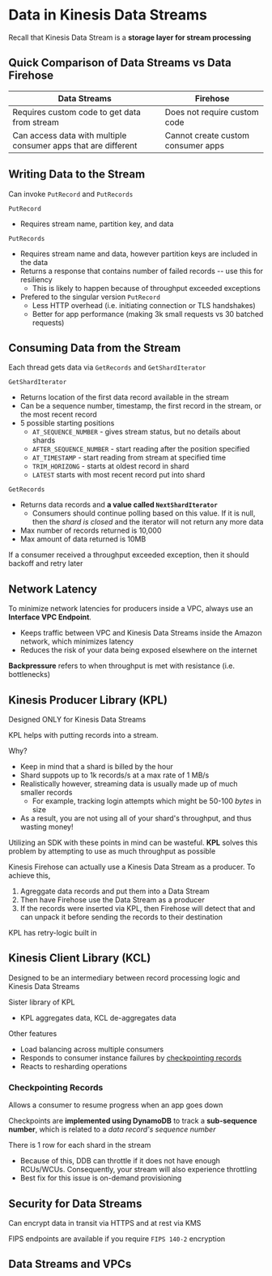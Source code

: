 # Data in Kinesis Data Streams

Recall that Kinesis Data Stream is a **storage layer for stream processing**

## Quick Comparison of Data Streams vs Data Firehose

| Data Streams                                                   | Firehose                           |
| -------------------------------------------------------------- | ---------------------------------- |
| Requires custom code to get data from stream                   | Does not require custom code       |
| Can access data with multiple consumer apps that are different | Cannot create custom consumer apps |

## Writing Data to the Stream

Can invoke `PutRecord` and `PutRecords`

`PutRecord`
- Requires stream name, partition key, and data

`PutRecords`
- Requires stream name and data, however partition keys are included in the data
- Returns a response that contains number of failed records -- use this for resiliency
  - This is likely to happen because of throughput exceeded exceptions
- Prefered to the singular version `PutRecord`
  - Less HTTP overhead (i.e. initiating connection or TLS handshakes)
  - Better for app performance (making 3k small requests vs 30 batched requests)

## Consuming Data from the Stream

Each thread gets data via `GetRecords` and `GetShardIterator`

`GetShardIterator`
- Returns location of the first data record available in the stream
- Can be a sequence number, timestamp, the first record in the stream, or the most recent record
- 5 possible starting positions
  - `AT_SEQUENCE_NUMBER` - gives stream status, but no details about shards
  - `AFTER_SEQUENCE_NUMBER` - start reading after the position specified
  - `AT_TIMESTAMP` - start reading from stream at specified time
  - `TRIM_HORIZONG` - starts at oldest record in shard
  - `LATEST` starts with most recent record put into shard

`GetRecords`
- Returns data records and **a value called `NextShardIterator`**
  - Consumers should continue polling based on this value. If it is null, then the _shard is closed_ and the iterator will not return any more data
- Max number of records returned is 10,000
- Max amount of data returned is 10MB

If a consumer received a throughput exceeded exception, then it should backoff and retry later

## Network Latency

To minimize network latencies for producers inside a VPC, always use an **Interface VPC Endpoint**.
- Keeps traffic between VPC and Kinesis Data Streams inside the Amazon network, which minimizes latency
- Reduces the risk of your data being exposed elsewhere on the internet

**Backpressure** refers to when throughput is met with resistance (i.e. bottlenecks)

## Kinesis Producer Library (KPL)

Designed ONLY for Kinesis Data Streams

KPL helps with putting records into a stream.

Why?
- Keep in mind that a shard is billed by the hour
- Shard suppots up to 1k records/s at a max rate of 1 MB/s
- Realistically however, streaming data is usually made up of much smaller records
  - For example, tracking login attempts which might be 50-100 _bytes_ in size
- As a result, you are not using all of your shard's throughput, and thus wasting money!

Utilizing an SDK with these points in mind can be wasteful. **KPL** solves this problem by attempting to use as much throughput as possible

Kinesis Firehose can actually use a Kinesis Data Stream as a producer. To achieve this,
1. Agreggate data records and put them into a Data Stream
2. Then have Firehose use the Data Stream as a producer
3. If the records were inserted via KPL, then Firehose will detect that and can unpack it before sending the records to their destination

KPL has retry-logic built in

## Kinesis Client Library (KCL)

Designed to be an intermediary between record processing logic and Kinesis Data Streams

Sister library of KPL
- KPL aggregates data, KCL de-aggregates data

Other features
- Load balancing across multiple consumers
- Responds to consumer instance failures by [checkpointing records](#checkpointing-records)
- Reacts to resharding operations

### Checkpointing Records

Allows a consumer to resume progress when an app goes down

Checkpoints are **implemented using DynamoDB** to track a **sub-sequence number**, which is related to a _data record's sequence number_

There is 1 row for each shard in the stream
- Because of this, DDB can throttle if it does not have enough RCUs/WCUs. Consequently, your stream will also experience throttling
- Best fix for this issue is on-demand provisioning

## Security for Data Streams

Can encrypt data in transit via HTTPS and at rest via KMS

FIPS endpoints are available if you require `FIPS 140-2` encryption

## Data Streams and VPCs
